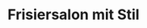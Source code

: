 ---
title: "Frisiersalon mit Stil"
url: /krems-an-der-donau/frisiersalon-mit-stil/
shop: Friseur
---